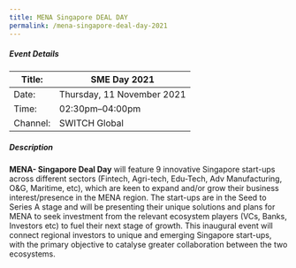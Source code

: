 ```yaml
---
title: MENA Singapore DEAL DAY
permalink: /mena-singapore-deal-day-2021
---
```

##### Event Details

| Title: | SME Day 2021 |
| -------- | -------- |
| Date: | Thursday, 11 November 2021     |
| Time: | 02:30pm–04:00pm     |
| Channel: | SWITCH Global     |

##### Description

**MENA- Singapore Deal Day** will feature 9 innovative Singapore start-ups across different sectors (Fintech, Agri-tech, Edu-Tech, Adv Manufacturing, O&G, Maritime, etc), which are keen to expand and/or grow their business interest/presence in the MENA region. The start-ups are in the Seed to Series A stage and will be presenting their unique solutions and plans for MENA to seek investment from the relevant ecosystem players (VCs, Banks, Investors etc) to fuel their next stage of growth. This inaugural event will connect regional investors to unique and emerging Singapore start-ups, with the primary objective to catalyse greater collaboration between the two ecosystems.